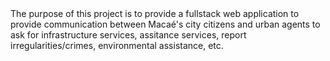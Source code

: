 
<div>
The purpose of this project is to provide a fullstack web application 
to provide communication between Macaé's city citizens and urban agents
to ask for infrastructure services, assitance services, report irregularities/crimes,
environmental assistance, etc.
</div>